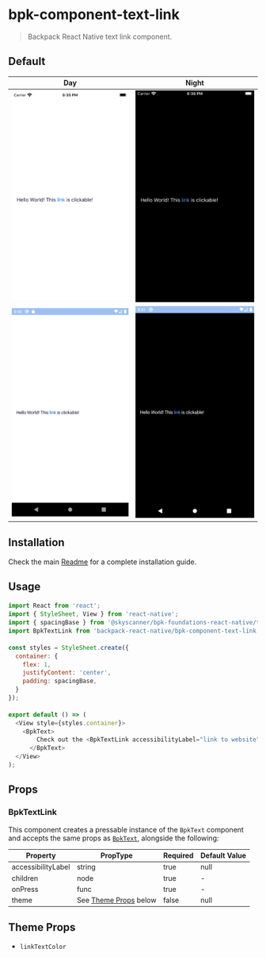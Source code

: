 # bpk-component-text-link

> Backpack React Native text link component.

## Default

| Day | Night |
| --- | --- |
| <img src="https://raw.githubusercontent.com/Skyscanner/backpack-react-native/main/screenshots/bpk-component-text-link/ios/default.png" alt="bpk-component-text-link default iPhone 8 simulator" width="375" /> | <img src="https://raw.githubusercontent.com/Skyscanner/backpack-react-native/main/screenshots/bpk-component-text-link/ios/default_dm.png" alt="bpk-component-text-link default iPhone 8 simulator - dark mode" width="375" /> |
| <img src="https://raw.githubusercontent.com/Skyscanner/backpack-react-native/main/screenshots/bpk-component-text-link/android/default.png" alt="bpk-component-text-link default Google Pixel emulator" width="375" /> | <img src="https://raw.githubusercontent.com/Skyscanner/backpack-react-native/main/screenshots/bpk-component-text-link/android/default_dm.png" alt="bpk-component-text-link default Google Pixel emulator - dark mode" width="375" /> |

## Installation

Check the main [Readme](https://github.com/skyscanner/backpack-react-native#usage) for a complete installation guide.

## Usage

```js
import React from 'react';
import { StyleSheet, View } from 'react-native';
import { spacingBase } from '@skyscanner/bpk-foundations-react-native/tokens/base.react.native';
import BpkTextLink from 'backpack-react-native/bpk-component-text-link';

const styles = StyleSheet.create({
  container: {
    flex: 1,
    justifyContent: 'center',
    padding: spacingBase,
  }
});

export default () => (
  <View style={styles.container}>
    <BpkText>
        Check out the <BpkTextLink accessibilityLabel="link to website" onPress={() => {}}>website</BpkTextLink>
      </BpkText>
  </View>
);
```

## Props

### BpkTextLink

This component creates a pressable instance of the `BpkText` component and accepts the same props as [`BpkText`](/components/text/?platform=native), alongside the following:

| Property            | PropType                  | Required | Default Value |
| ------------------- | ------------------------- | -------- | ------------- |
| accessibilityLabel  | string                    | true     | null          |
| children            | node                      | true     | -             |
| onPress             | func                      | true     | -             |
| theme               | See [Theme Props](#theme-props) below     | false    | null          |



## Theme Props

* `linkTextColor`